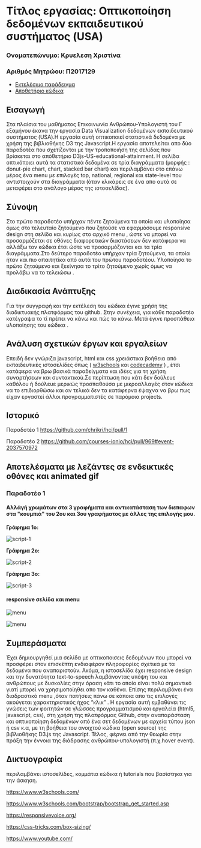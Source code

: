 # Τίτλος εργασίας: Οπτικοποίηση δεδομένων εκπαιδευτικού συστήματος (USA)

### Ονοματεπώνυμο: Κρυελεση Χριστίνα
### Αριθμός Μητρώου: Π2017129

* [Εκτελέσιμο παράδειγμα](https://chrikri.github.io/D3js-US-educational-attainment/ 'Εκτελέσιμο παράδειγμα')
* [Αποθετήριο κώδικα](https://github.com/chrikri/D3js-US-educational-attainment ' Αποθετήριο κώδικα')

## Εισαγωγή
 Στα πλαίσια του μαθήματος Επικοινωνία Ανθρώπου-Υπολογιστή του Γ εξαμήνου έκανα την εργασία Data Visualization δεδομένων εκπαιδευτικού συστήματος (USA).Η εργασία αυτή οπτικοποιεί στατιστικά δεδομένα με χρήση της βιβλιοθήκης D3 της Javascript.Η εργασία αποτελείται απο δύο παραδοτέα που σχετίζονται με την τροποποιήση της σελίδας που βρίσκεται στο απόθετήριο  D3js-US-educational-attainment. Η σελίδα οπτικόποιει αυτά τα στατιστικά δεδομένα σε τρία διαγράμματα (μορφής : donut-pie chart, chart, stacked bar chart) και περιλαμβάνει στο επάνω μέρος ένα menu με επιλογές top, national, regional και state-level που αντιστοιχούν στα διαγράμματα (όταν κλικάρεις σε ένα απο αυτά σε μεταφέρει στο ανάλογο μέρος της ιστοσελίδας). 

## Σύνοψη
Στο πρώτο παραδοτέο υπήρχαν πέντε ζητούμενα τα οποία και υλοποίησα όμως στο τελευταίο ζητούμενο που ζητούσε να εφαρμόσουμε responsive design στη σελίδα και κυρίως στο αρχικό menu , ώστε να μπορεί να προσαρμόζεται σε οθόνες διαφορετικών διαστάσεων δεν κατάφερα να αλλάξω τον κώδικα έτσι ώστε να προσαρμόζονται και τα τρία διαγράμματα.Στο δεύτερο παραδοτέο υπήρχαν τρία ζητούμενα, τα οποία ήταν και πιο απαιτητίκα από αυτά του πρώτου παραδοτέου. Υλοποίησα το πρώτο ζητούμενο και ξεκίνησα το τρίτο ζητούμενο χωρίς όμως να προλάβω να το τελειώσω .

## Διαδικασία Ανάπτυξης
 Για την συγγραφή και την εκτέλεση του κώδικα έγινε χρήση της διαδικτυακής  πλατφόρμας του github. Στην συνέχεια, για  κάθε παραδοτέο κατέγραψα το τί πρέπει να κάνω και πώς το κάνω. Μετά έγινε προσπάθεια  υλοποίησης του κώδικα .
 
 ## Ανάλυση σχετικών έργων και εργαλείων
  Επειδή δεν γνώριζα javascript, html και css χρειάστικα βοήθεια από εκπαιδευτικές ιστοσελίδες όπως ( [w3schools](https://www.w3schools.com/) και [codecademy](https://www.codecademy.com/learn) ) , έτσι κατάφερα να βρω βασικά παραδείγματα και ιδέες για τη χρήση συναρτήσεων και συντακτικού.Σε περίπτωση που κάτι δεν δούλευε καθόλου ή δούλευε μερικώς προσπαθούσα με μικροαλλαγές στον κώδικα να το επιδιορθώσω και αν τελικά δεν τα κατάφερνα έψαχνα να βρω πως είχαν εργαστεί άλλοι προγραμματιστές σε παρόμοια projects.
 
 ## Ιστορικό
 
 Παραδοτέο 1 https://github.com/chrikri/hci/pull/1
 
 Παραδοτέο 2 https://github.com/courses-ionio/hci/pull/969#event-2037570972
 
 
 ## Αποτελέσματα με λεζάντες σε ενδεικτικές οθόνες και animated gif
 
 ### Παραδοτέο 1
 
 #### Αλλάγή χρωμάτων στα 3 γραφήματα και αντικατάσταση των διεπαφων στα "κουμπιά" του 2ου και 3ου γραφήματος με άλλες της επιλογής μου.
 
 **Γράφημα 1ο:**
 
 ![script-1](https://github.com/chrikri/FinalReportHCI/blob/master/Capture.PNG)
 
 **Γράφημα 2ο:**
 
 ![script-2](https://github.com/chrikri/FinalReportHCI/blob/master/capture.2.PNG)
 
 **Γράφημα 3ο:**
 
 ![script-3](https://github.com/chrikri/FinalReportHCI/blob/master/Capture.3.PNG)
 
 ####  responsive σελίδα και menu
 
 ![menu](https://github.com/chrikri/FinalReportHCI/blob/master/capture.4.PNG)
 
 ![menu](https://github.com/chrikri/FinalReportHCI/blob/master/Capture.5.PNG)
 
 
 ## Συμπεράσματα
 
 Έχει δημιουργηθεί μια σελίδα με οπτικοποισεις δεδομένων που μπορεί να προσφέρει στον επισκέπτη ενδιαφέρον πληροφορίες σχετικά με τα δεδομένα που αναπαριστούν. Ακόμα, η ιστοσελίδα έχει responsive design και την δυνατότητα text-to-speech λαμβάνοντας υπόψη του και ανθρώπους με δυσκολίες στην όραση κάτι το οποίο είναι πολύ σημαντικό γιατί μπορεί να χρησιμοποίηθει απο τον καθένα. Επίσης περιλαμβάνει ένα διαδραστικό menu ,όταν πατήσεις πάνω σε κάποια απο τις επιλογές ακούγεται χαρακτηριστικός ήχος “κλικ” . Η εργασία αυτή εμβαθύνει τις γνώσεις των φοιτητών σε γλώσσες προγραμματισμού και εργαλεία (html5, javascript, css), στη χρήση της πλατφόρμας Github, στην αναπαράσταση και οπτικοποίηση δεδομένων από ένα σετ δεδομένων με αρχεία τύπου json ή csv κ.α, με τη βοήθεια του ανοιχτού κώδικα (open source) της βιβλιοθήκης D3.js της Javascript. Τέλος, φέρνει από την θεωρία στην πράξη την έννοια της διάδρασης ανθρώπου-υπολογιστή (π.χ.hover event).

## Δικτυογραφία

περιλαμβάνει ιστοσελίδες, κομμάτια κώδικα ή tutorials που βασίστηκα για την άσκηση.


https://www.w3schools.com/

https://www.w3schools.com/bootstrap/bootstrap_get_started.asp

https://responsivevoice.org/

https://css-tricks.com/box-sizing/

https://www.youtube.com/


